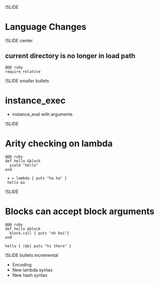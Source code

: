 !SLIDE
# Language Changes #

!SLIDE center
## current directory is no longer in load path ##

    @@@ ruby
    require_relative

!SLIDE smaller bullets
# instance_exec #
* instance_eval with arguments


!SLIDE
# Arity checking on lambda #

    @@@ ruby
    def hello &block
      yield "hello"
    end

     x = lambda { puts "ha ha" }
     hello &x
     
!SLIDE
# Blocks can accept block arguments #

    @@@ ruby
    def hello &block
      block.call { puts "oh boi"}
    end

    hello { |&b| puts "hi there" }

!SLIDE bullets incremental

* Encoding
* New lambda syntax
* New hash syntax








